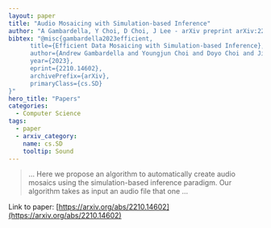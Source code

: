 ```yaml
---
layout: paper
title: "Audio Mosaicing with Simulation-based Inference"
author: "A Gambardella, Y Choi, D Choi, J Lee - arXiv preprint arXiv:2210.14602, 2022 - arxiv.org"
bibtex: "@misc{gambardella2023efficient,
      title={Efficient Data Mosaicing with Simulation-based Inference},
      author={Andrew Gambardella and Youngjun Choi and Doyo Choi and Jinjoon Lee},
      year={2023},
      eprint={2210.14602},
      archivePrefix={arXiv},
      primaryClass={cs.SD}
}"
hero_title: "Papers"
categories:
  - Computer Science
tags:
  - paper
  - arxiv_category:
    name: cs.SD
    tooltip: Sound
---
```

>… Here we propose an algorithm to automatically create audio mosaics using the simulation-based inference paradigm. Our algorithm takes as input an audio file that one …

Link to paper: [https://arxiv.org/abs/2210.14602](https://arxiv.org/abs/2210.14602)
